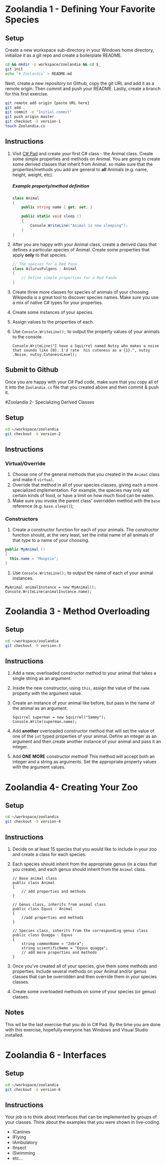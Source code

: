 # Zoolandia 1 - Defining Your Favorite Species

## Setup

Create a new workspace sub-directory in your Windows home directory, initialize it as a git repo and create a boilerplate README.

```bash
cd && mkdir -p workspace/zoolandia && cd $_
git init
echo `# Zoolandia` > README.md
```

Next, create a new repository on Github, copy the git URL and add it as a remote origin. Then commit and push your README. Lastly, create a branch for this first exercise.

```bash
git remote add origin {paste URL here}
git add .
git commit -m "Initial commit"
git push origin master
git checkout -b version-1
touch Zoolandia.cs
```

## Instructions

1. Visit [C# Pad](http://www.csharppad.com) and create your first C# class - the Animal class. Create some simple properties and methods on Animal. You are going to create some derived classes that inherit from Animal, so make sure that the properties/methods you add are general to **all** Animals (e.g. name, height, weight, etc).

    ##### Example property/method definition

    ```cs
    class Animal
    {
        public string name { get; set; }

        public static void sleep ()
        {
            Console.WriteLine("Animal is now sleeping");
        }
    }
    ```

1. After you are happy with your Animal class, create a derived class that defines a particular species of Animal. Create some properties that apply **only** to that species.

    ```cs
    // The species for a Red Pana
    class AilurusFulgens : Animal
    {
        // Define simple properties for a Red Panda
    }
    ```

1. Create three more classes for species of animals of your choosing. Wikipedia is a great tool to discover species names. Make sure you use a mix of native C# types for your properties.
1. Create some instances of your species.
1. Assign values to the properties of each.
1. Use `Console.WriteLine();` to output the property values of your animals to the console.

    ```
    Console.WriteLine("I have a Squirrel named Nutsy who makes a noise 
    that sounds like {0}. I'd rate  his cuteness as a {1}.", nutsy
    .Noise, nutsy.CutenessLevel);
    ```

## Submit to Github
Once you are happy with your C# Pad code, make sure that you copy all of it into the `Zoolandia.cs` file that you created above and then commit & push it.

#Zoolandia 2- Specializing Derived Classes

## Setup

```bash
cd ~/workspace/zoolandia
git checkout -b version-2
```

## Instructions

### Virtual/Override

1. Choose one of the general methods that you created in the `Animal` class and make it `virtual`.
1. Override that method in all of your species classes, giving each a more specialized implementation. For example, the species may only eat certain kinds of food, or have a limit on how much food can be eaten.
1. Make sure you invoke the parent class' overridden method with the `base` reference (e.g. `base.sleep()`);

### Constructors

1. Create a constructor function for each of your animals. The constructor function should, at the very least, set the initial name of all animals of that type to a name of your choosing.
  
  ```cs
  public MyAnimal ()
  {
    this.name = "Moopsie";
  }
  ```

1. Use `Console.WriteLine();` to output the name of each of your animal instances.

  ```
  MyAnimal animalInstance = new MyAnimal();
  Console.WriteLine(animalInstance.name);
  ```

# Zoolandia 3 - Method Overloading

## Setup

```bash
cd ~/workspace/zoolandia
git checkout -b version-3
```

## Instructions

1. Add a new, overloaded constructor method to your animal that takes a single string as an argument.
1. Inside the new constructor, using `this`, assign the value of the `name` property with the argument value.
1. Create an instance of your animal like before, but pass in the name of the animal as an argument.

	```
	Squirrel superman = new Squirrel("Sammy");
	Console.Write(superman.name);
	```

1. Add **another** overloaded constructor method that will set the value of one of the `int` typed properties of your animal. Define an integer as an argument and then create another instance of your animal and pass it an integer.
1. Add **ONE MORE** constructor method! This method will accept both an integer and a string as arguments. Set the appropriate property values with the argument values.

# Zoolandia 4- Creating Your Zoo

## Setup

```bash
cd ~/workspace/zoolandia
git checkout -b version-4
```

## Instructions

1. Decide on at least 15 species that you would like to include in your zoo and create a class for each species. 
1. Each species should inherit from the appropriate genus (in a class that you create), and each genus should inherit from the `Animal` class.

    ```
    // Base animal class
    public class Animal 
    {
    	// add properties and methods
    }

    // Genus class, inherits from animal class
    public class Equus : Animal 
    {
    	//add properties and methods
    }

    // Species class, inherits from the corresponding genus class
    public class Quagga : Equus
    {
        string commonName = "Zebra";
    	string scientificName = "Equus quagga";
    	// add more properties and methods
    }
    ```
1. Once you've created all of your species, give them some methods and properties. Include several methods on your Animal and/or genus classes that can be overridden and then override them in your species classes.
1. Create some overloaded methods on some of your species (or genus) classes.


## Notes

This wil be the last exercise that you do in C# Pad. By the time you are done with this exercise, hopefully everyone has Windows and Visual Studio installed.

# Zoolandia 6 - Interfaces

## Setup

```bash
cd ~/workspace/zoolandia
git checkout -b version-6
```

## Instructions

Your job is to think about interfaces that can be implemented by groups of your classes. Think about the examples that you were shown in live-coding.

* ICanines
* IFlying
* IAmbulatory
* IInsect
* ISwimming
* etc...
